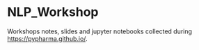 # NLP_Workshop

Workshops notes, slides and jupyter notebooks collected during https://pypharma.github.io/.
